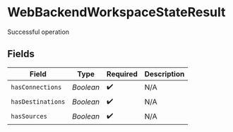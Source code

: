 # WebBackendWorkspaceStateResult

Successful operation


## Fields

| Field              | Type               | Required           | Description        |
| ------------------ | ------------------ | ------------------ | ------------------ |
| `hasConnections`   | *Boolean*          | :heavy_check_mark: | N/A                |
| `hasDestinations`  | *Boolean*          | :heavy_check_mark: | N/A                |
| `hasSources`       | *Boolean*          | :heavy_check_mark: | N/A                |